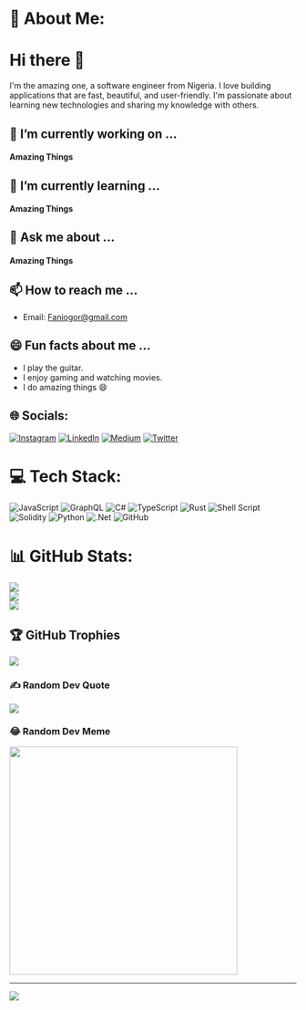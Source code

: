 # 💫 About Me:
# Hi there 👋
I'm the amazing one, a software engineer from Nigeria. I love building applications that are fast, beautiful, and user-friendly. I'm passionate about learning new technologies and sharing my knowledge with others.

## 🔭 I’m currently working on ...
#### Amazing Things

## 🌱 I’m currently learning ...
#### Amazing Things

## 💬 Ask me about ...
#### Amazing Things

## 📫 How to reach me ...
- Email: Faniogor@gmail.com

## 😄 Fun facts about me ...
- I play the guitar.
- I enjoy gaming and watching movies.
- I do amazing things 😄


## 🌐 Socials:
[![Instagram](https://img.shields.io/badge/Instagram-%23E4405F.svg?logo=Instagram&logoColor=white)](https://instagram.com/asof_14) [![LinkedIn](https://img.shields.io/badge/LinkedIn-%230077B5.svg?logo=linkedin&logoColor=white)](https://linkedin.com/in/favour-aniogor-3a4932172) [![Medium](https://img.shields.io/badge/Medium-12100E?logo=medium&logoColor=white)](https://medium.com/@faniogor) [![Twitter](https://img.shields.io/badge/Twitter-%231DA1F2.svg?logo=Twitter&logoColor=white)](https://twitter.com/AniogorFavour) 

# 💻 Tech Stack:
![JavaScript](https://img.shields.io/badge/javascript-%23323330.svg?style=for-the-badge&logo=javascript&logoColor=%23F7DF1E) ![GraphQL](https://img.shields.io/badge/-GraphQL-E10098?style=for-the-badge&logo=graphql&logoColor=white) ![C#](https://img.shields.io/badge/c%23-%23239120.svg?style=for-the-badge&logo=c-sharp&logoColor=white) ![TypeScript](https://img.shields.io/badge/typescript-%23007ACC.svg?style=for-the-badge&logo=typescript&logoColor=white) ![Rust](https://img.shields.io/badge/rust-%23000000.svg?style=for-the-badge&logo=rust&logoColor=white) ![Shell Script](https://img.shields.io/badge/shell_script-%23121011.svg?style=for-the-badge&logo=gnu-bash&logoColor=white) ![Solidity](https://img.shields.io/badge/Solidity-%23363636.svg?style=for-the-badge&logo=solidity&logoColor=white) ![Python](https://img.shields.io/badge/python-3670A0?style=for-the-badge&logo=python&logoColor=ffdd54) ![.Net](https://img.shields.io/badge/.NET-5C2D91?style=for-the-badge&logo=.net&logoColor=white) ![GitHub](https://img.shields.io/badge/GitHub-%23121011.svg?style=for-the-badge&logo=github&logoColor=white) 
# 📊 GitHub Stats:
![](https://github-readme-stats.vercel.app/api?username=PhantomOz&theme=dark&hide_border=false&include_all_commits=true&count_private=true)<br/>
![](https://github-readme-streak-stats.herokuapp.com/?user=PhantomOz&theme=dark&hide_border=false)<br/>
![](https://github-readme-stats.vercel.app/api/top-langs/?username=PhantomOz&theme=dark&hide_border=false&include_all_commits=true&count_private=true&layout=compact)

## 🏆 GitHub Trophies
![](https://github-profile-trophy.vercel.app/?username=PhantomOz&theme=radical&no-frame=false&no-bg=true&margin-w=4)

### ✍️ Random Dev Quote
![](https://quotes-github-readme.vercel.app/api?type=horizontal&theme=radical)

<!-- ### 🔝 Top Contributed Repo
![](https://github-contributor-stats.vercel.app/api?username=PhantomOz&limit=5&theme=dark&combine_all_yearly_contributions=true) -->

### 😂 Random Dev Meme
<img src='https://randommeme-five.vercel.app/' style="height: 400px;"/>

---
[![](https://visitcount.itsvg.in/api?id=PhantomOz&icon=0&color=0)](https://visitcount.itsvg.in)

<!-- Proudly created with GPRM ( https://gprm.itsvg.in ) -->

<!---
PhantomOz/PhantomOz is a ✨ special ✨ repository because its `README.md` (this file) appears on your GitHub profile.
You can click the Preview link to take a look at your changes.
--->
